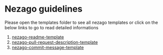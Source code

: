 # Nezago guidelines

Please open the templates folder to see all nezago templates or click on the below links to go to read detailed informations


1. [nezago-readme-template](https://github.com/nezago/nezago-guidelines/wiki/Readme-file-template)
1. [nezago-pull-request-description-template](https://github.com/nezago/nezago-guidelines/wiki/Pull-Request-description-template)
1. [nezago-commit-message-template](https://github.com/nezago/nezago-guidelines/wiki/Commit-message-template-used-at-nezago)
